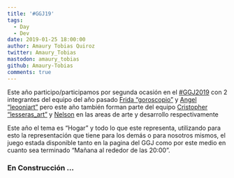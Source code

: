 ```yaml
---
title: '#GGJ19'
tags:
  - Day
  - Dev
date: 2019-01-25 18:00:00
author: Amaury Tobias Quiroz
twitter: Amaury_Tobias
mastodon: amaury_tobias
github: Amaury-Tobias
comments: true
---
```


Este año participo/participamos por segunda ocasión en el [#GGJ2019](https://twitter.com/search?q=%23GGJ19) con 2 integrantes del equipo del año pasado [Frida “goroscopio”](https://www.instagram.com/goroscopio/) y [Angel “leooniart”](https://www.instagram.com/leooniart/) pero este año también forman parte del equipo [Cristopher “lesseras_art”](https://www.instagram.com/lesseras_art/) y [Nelson](http://nelsonmg.tk) en las areas de arte y desarrollo respectivamente

Este año el tema es “Hogar” y todo lo que este representa, utilizando para esto la representación que tiene para los demás o para nosotros mismos, el juego estada disponible tanto en la pagina del GGJ como por este medio en cuanto sea terminado “Mañana al rededor de las 20:00”.

### En Construcción …